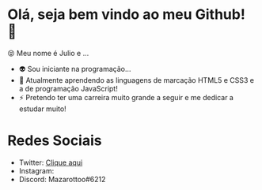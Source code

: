 <!-- ### Hi There! 👋
-->
<!--
**mazarottoo/mazarottoo** is a ✨ _special_ ✨ repository because its `README.md` (this file) appears on your GitHub profile.

Here are some ideas to get you started:

- 🔭 I’m currently working on ...
- 🌱 I’m currently learning ...
- 👯 I’m looking to collaborate on ...
- 🤔 I’m looking for help with ...
- 💬 Ask me about ...
- 📫 How to reach me: ...
- 😄 Pronouns: ...
- ⚡ Fun fact: ...
-->

# Olá, seja bem vindo ao meu Github! 👋

😝 Meu nome é Julio e ...

- 👽 Sou iniciante na programação...
- 🧐 Atualmente aprendendo as linguagens de marcação HTML5 e CSS3 e a de programação JavaScript!
- ⚡ Pretendo ter uma carreira muito grande a seguir e me dedicar a estudar muito!

# Redes Sociais
- Twitter: <a href="https://instagram.com/mazarottoo">Clique aqui</a>
- Instagram:
- Discord: Mazarottoo#6212
